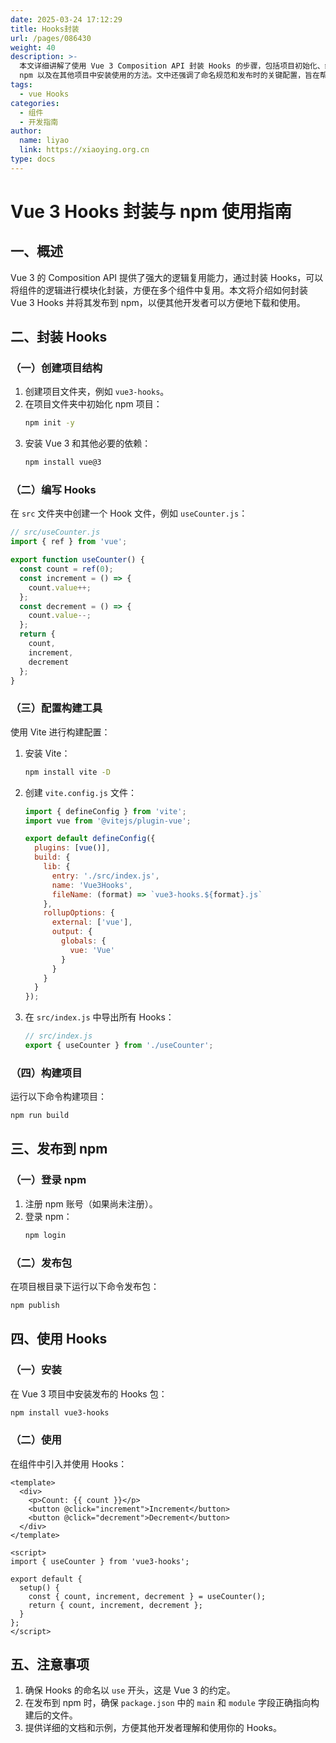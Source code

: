 ```yaml
---
date: 2025-03-24 17:12:29
title: Hooks封装
url: /pages/086430
weight: 40
description: >-
  本文详细讲解了使用 Vue 3 Composition API 封装 Hooks 的步骤，包括项目初始化、编写 Hooks、配置构建工具、构建项目、发布到
  npm 以及在其他项目中安装使用的方法。文中还强调了命名规范和发布时的关键配置，旨在帮助开发者方便地复用组件逻辑并共享代码。
tags:
  - vue Hooks
categories:
  - 组件
  - 开发指南
author:
  name: liyao
  link: https://xiaoying.org.cn
type: docs
---
```







# Vue 3 Hooks 封装与 npm 使用指南

## 一、概述

Vue 3 的 Composition API 提供了强大的逻辑复用能力，通过封装 Hooks，可以将组件的逻辑进行模块化封装，方便在多个组件中复用。本文将介绍如何封装 Vue 3 Hooks 并将其发布到 npm，以便其他开发者可以方便地下载和使用。

## 二、封装 Hooks

### （一）创建项目结构

1. 创建项目文件夹，例如 `vue3-hooks`。
2. 在项目文件夹中初始化 npm 项目：
   ```bash
   npm init -y
   ```
3. 安装 Vue 3 和其他必要的依赖：
   ```bash
   npm install vue@3
   ```

### （二）编写 Hooks

在 `src` 文件夹中创建一个 Hook 文件，例如 `useCounter.js`：

```javascript
// src/useCounter.js
import { ref } from 'vue';

export function useCounter() {
  const count = ref(0);
  const increment = () => {
    count.value++;
  };
  const decrement = () => {
    count.value--;
  };
  return {
    count,
    increment,
    decrement
  };
}
```

### （三）配置构建工具

使用 Vite 进行构建配置：

1. 安装 Vite：
   ```bash
   npm install vite -D
   ```
2. 创建 `vite.config.js` 文件：
   ```javascript
   import { defineConfig } from 'vite';
   import vue from '@vitejs/plugin-vue';
   
   export default defineConfig({
     plugins: [vue()],
     build: {
       lib: {
         entry: './src/index.js',
         name: 'Vue3Hooks',
         fileName: (format) => `vue3-hooks.${format}.js`
       },
       rollupOptions: {
         external: ['vue'],
         output: {
           globals: {
             vue: 'Vue'
           }
         }
       }
     }
   });
   ```

3. 在 `src/index.js` 中导出所有 Hooks：
   ```javascript
   // src/index.js
   export { useCounter } from './useCounter';
   ```

### （四）构建项目

运行以下命令构建项目：
```bash
npm run build
```

## 三、发布到 npm

### （一）登录 npm

1. 注册 npm 账号（如果尚未注册）。
2. 登录 npm：
   ```bash
   npm login
   ```

### （二）发布包

在项目根目录下运行以下命令发布包：
```bash
npm publish
```

## 四、使用 Hooks

### （一）安装

在 Vue 3 项目中安装发布的 Hooks 包：
```bash
npm install vue3-hooks
```

### （二）使用

在组件中引入并使用 Hooks：

```vue
<template>
  <div>
    <p>Count: {{ count }}</p>
    <button @click="increment">Increment</button>
    <button @click="decrement">Decrement</button>
  </div>
</template>

<script>
import { useCounter } from 'vue3-hooks';

export default {
  setup() {
    const { count, increment, decrement } = useCounter();
    return { count, increment, decrement };
  }
};
</script>
```

## 五、注意事项

1. 确保 Hooks 的命名以 `use` 开头，这是 Vue 3 的约定。
2. 在发布到 npm 时，确保 `package.json` 中的 `main` 和 `module` 字段正确指向构建后的文件。
3. 提供详细的文档和示例，方便其他开发者理解和使用你的 Hooks。


